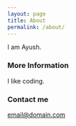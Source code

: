 ```yaml
---
layout: page
title: About
permalink: /about/
---
```


I am Ayush.

### More Information

I like coding.

### Contact me

[email@domain.com](mailto:ayushanshul07@gmail.com)
